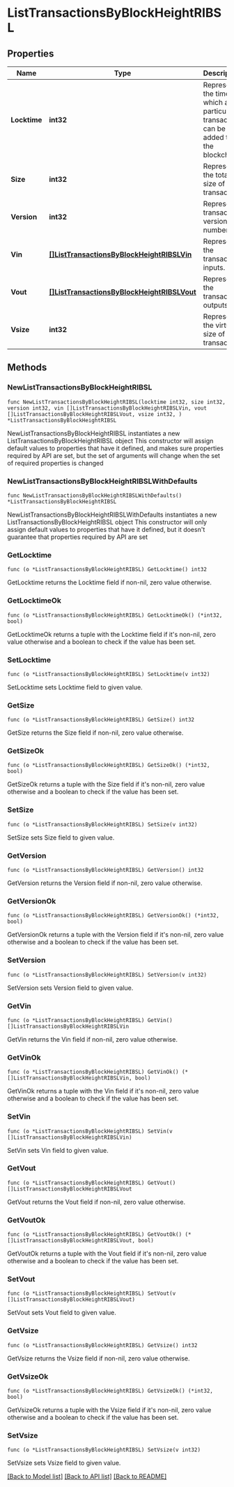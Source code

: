 # ListTransactionsByBlockHeightRIBSL

## Properties

Name | Type | Description | Notes
------------ | ------------- | ------------- | -------------
**Locktime** | **int32** | Represents the time at which a particular transaction can be added to the blockchain. | 
**Size** | **int32** | Represents the total size of this transaction. | 
**Version** | **int32** | Represents transaction version number. | 
**Vin** | [**[]ListTransactionsByBlockHeightRIBSLVin**](ListTransactionsByBlockHeightRIBSLVin.md) | Represents the transaction inputs. | 
**Vout** | [**[]ListTransactionsByBlockHeightRIBSLVout**](ListTransactionsByBlockHeightRIBSLVout.md) | Represents the transaction outputs. | 
**Vsize** | **int32** | Represents the virtual size of this transaction. | 

## Methods

### NewListTransactionsByBlockHeightRIBSL

`func NewListTransactionsByBlockHeightRIBSL(locktime int32, size int32, version int32, vin []ListTransactionsByBlockHeightRIBSLVin, vout []ListTransactionsByBlockHeightRIBSLVout, vsize int32, ) *ListTransactionsByBlockHeightRIBSL`

NewListTransactionsByBlockHeightRIBSL instantiates a new ListTransactionsByBlockHeightRIBSL object
This constructor will assign default values to properties that have it defined,
and makes sure properties required by API are set, but the set of arguments
will change when the set of required properties is changed

### NewListTransactionsByBlockHeightRIBSLWithDefaults

`func NewListTransactionsByBlockHeightRIBSLWithDefaults() *ListTransactionsByBlockHeightRIBSL`

NewListTransactionsByBlockHeightRIBSLWithDefaults instantiates a new ListTransactionsByBlockHeightRIBSL object
This constructor will only assign default values to properties that have it defined,
but it doesn't guarantee that properties required by API are set

### GetLocktime

`func (o *ListTransactionsByBlockHeightRIBSL) GetLocktime() int32`

GetLocktime returns the Locktime field if non-nil, zero value otherwise.

### GetLocktimeOk

`func (o *ListTransactionsByBlockHeightRIBSL) GetLocktimeOk() (*int32, bool)`

GetLocktimeOk returns a tuple with the Locktime field if it's non-nil, zero value otherwise
and a boolean to check if the value has been set.

### SetLocktime

`func (o *ListTransactionsByBlockHeightRIBSL) SetLocktime(v int32)`

SetLocktime sets Locktime field to given value.


### GetSize

`func (o *ListTransactionsByBlockHeightRIBSL) GetSize() int32`

GetSize returns the Size field if non-nil, zero value otherwise.

### GetSizeOk

`func (o *ListTransactionsByBlockHeightRIBSL) GetSizeOk() (*int32, bool)`

GetSizeOk returns a tuple with the Size field if it's non-nil, zero value otherwise
and a boolean to check if the value has been set.

### SetSize

`func (o *ListTransactionsByBlockHeightRIBSL) SetSize(v int32)`

SetSize sets Size field to given value.


### GetVersion

`func (o *ListTransactionsByBlockHeightRIBSL) GetVersion() int32`

GetVersion returns the Version field if non-nil, zero value otherwise.

### GetVersionOk

`func (o *ListTransactionsByBlockHeightRIBSL) GetVersionOk() (*int32, bool)`

GetVersionOk returns a tuple with the Version field if it's non-nil, zero value otherwise
and a boolean to check if the value has been set.

### SetVersion

`func (o *ListTransactionsByBlockHeightRIBSL) SetVersion(v int32)`

SetVersion sets Version field to given value.


### GetVin

`func (o *ListTransactionsByBlockHeightRIBSL) GetVin() []ListTransactionsByBlockHeightRIBSLVin`

GetVin returns the Vin field if non-nil, zero value otherwise.

### GetVinOk

`func (o *ListTransactionsByBlockHeightRIBSL) GetVinOk() (*[]ListTransactionsByBlockHeightRIBSLVin, bool)`

GetVinOk returns a tuple with the Vin field if it's non-nil, zero value otherwise
and a boolean to check if the value has been set.

### SetVin

`func (o *ListTransactionsByBlockHeightRIBSL) SetVin(v []ListTransactionsByBlockHeightRIBSLVin)`

SetVin sets Vin field to given value.


### GetVout

`func (o *ListTransactionsByBlockHeightRIBSL) GetVout() []ListTransactionsByBlockHeightRIBSLVout`

GetVout returns the Vout field if non-nil, zero value otherwise.

### GetVoutOk

`func (o *ListTransactionsByBlockHeightRIBSL) GetVoutOk() (*[]ListTransactionsByBlockHeightRIBSLVout, bool)`

GetVoutOk returns a tuple with the Vout field if it's non-nil, zero value otherwise
and a boolean to check if the value has been set.

### SetVout

`func (o *ListTransactionsByBlockHeightRIBSL) SetVout(v []ListTransactionsByBlockHeightRIBSLVout)`

SetVout sets Vout field to given value.


### GetVsize

`func (o *ListTransactionsByBlockHeightRIBSL) GetVsize() int32`

GetVsize returns the Vsize field if non-nil, zero value otherwise.

### GetVsizeOk

`func (o *ListTransactionsByBlockHeightRIBSL) GetVsizeOk() (*int32, bool)`

GetVsizeOk returns a tuple with the Vsize field if it's non-nil, zero value otherwise
and a boolean to check if the value has been set.

### SetVsize

`func (o *ListTransactionsByBlockHeightRIBSL) SetVsize(v int32)`

SetVsize sets Vsize field to given value.



[[Back to Model list]](../README.md#documentation-for-models) [[Back to API list]](../README.md#documentation-for-api-endpoints) [[Back to README]](../README.md)



